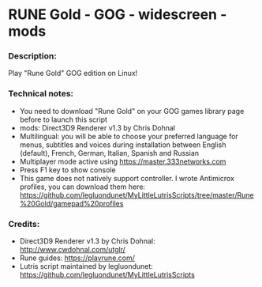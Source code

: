 # RUNE Gold - GOG - widescreen - mods
### Description:
Play "Rune Gold" GOG edition on Linux!
### Technical notes:
- You need to download "Rune Gold" on your GOG games library page before to launch this script
- mods: Direct3D9 Renderer v1.3 by Chris Dohnal
- Multilingual: you will be able to choose your preferred language for menus, subtitles and voices during installation between English (default), French, German, Italian, Spanish and Russian
- Multiplayer mode active using https://master.333networks.com
- Press F1 key to show console
- This game does not natively support controller. I wrote Antimicrox profiles, you can download them here:
https://github.com/legluondunet/MyLittleLutrisScripts/tree/master/Rune%20Gold/gamepad%20profiles
### Credits:
- Direct3D9 Renderer v1.3 by Chris Dohnal: http://www.cwdohnal.com/utglr/
- Rune guides: https://playrune.com/
- Lutris script maintained by legluondunet: https://github.com/legluondunet/MyLittleLutrisScripts
